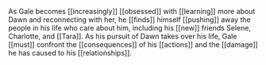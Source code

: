 As Gale becomes [[increasingly]] [[obsessed]] with [[learning]] more about Dawn and reconnecting with her, he [[finds]] himself [[pushing]] away the people in his life who care about him, including his [[new]] friends Selene, Charlotte, and [[Tara]]. As his pursuit of Dawn takes over his life, Gale [[must]] confront the [[consequences]] of his [[actions]] and the [[damage]] he has caused to his [[relationships]].
